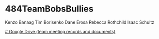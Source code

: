 # 484TeamBobsBullies
Kenzo Banaag
Tim Borisenko
Dane Erosa
Rebecca Rothchild
Isaac Schultz

[# Google Drive (team meeting records and documents)](https://docs.google.com/document/d/1G5s7KtkwqTvRVXLqEJ1cuvhGtM1wA0FDUO7K5BtKy-Y/edit?usp=sharing)